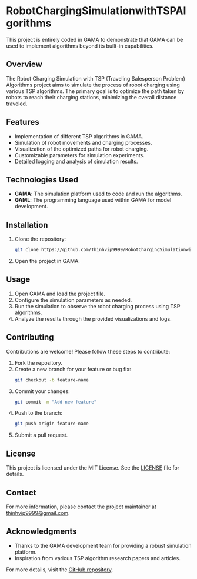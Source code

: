 # RobotChargingSimulationwithTSPAlgorithms

This project is entirely coded in GAMA to demonstrate that GAMA can be used to implement algorithms beyond its built-in capabilities.

## Overview

The Robot Charging Simulation with TSP (Traveling Salesperson Problem) Algorithms project aims to simulate the process of robot charging using various TSP algorithms. The primary goal is to optimize the path taken by robots to reach their charging stations, minimizing the overall distance traveled.

## Features

- Implementation of different TSP algorithms in GAMA.
- Simulation of robot movements and charging processes.
- Visualization of the optimized paths for robot charging.
- Customizable parameters for simulation experiments.
- Detailed logging and analysis of simulation results.

## Technologies Used

- **GAMA**: The simulation platform used to code and run the algorithms.
- **GAML**: The programming language used within GAMA for model development.

## Installation

1. Clone the repository:
    ```bash
    git clone https://github.com/Thinhvip9999/RobotChargingSimulationwithTSPAlgorithms.git
    ```
2. Open the project in GAMA.

## Usage

1. Open GAMA and load the project file.
2. Configure the simulation parameters as needed.
3. Run the simulation to observe the robot charging process using TSP algorithms.
4. Analyze the results through the provided visualizations and logs.

## Contributing

Contributions are welcome! Please follow these steps to contribute:

1. Fork the repository.
2. Create a new branch for your feature or bug fix:
    ```bash
    git checkout -b feature-name
    ```
3. Commit your changes:
    ```bash
    git commit -m "Add new feature"
    ```
4. Push to the branch:
    ```bash
    git push origin feature-name
    ```
5. Submit a pull request.

## License

This project is licensed under the MIT License. See the [LICENSE](LICENSE) file for details.

## Contact

For more information, please contact the project maintainer at [thinhvip9999@gmail.com](mailto:thinhvip9999@gmail.com).

## Acknowledgments

- Thanks to the GAMA development team for providing a robust simulation platform.
- Inspiration from various TSP algorithm research papers and articles.

For more details, visit the [GitHub repository](https://github.com/Thinhvip9999/RobotChargingSimulationwithTSPAlgorithms).
